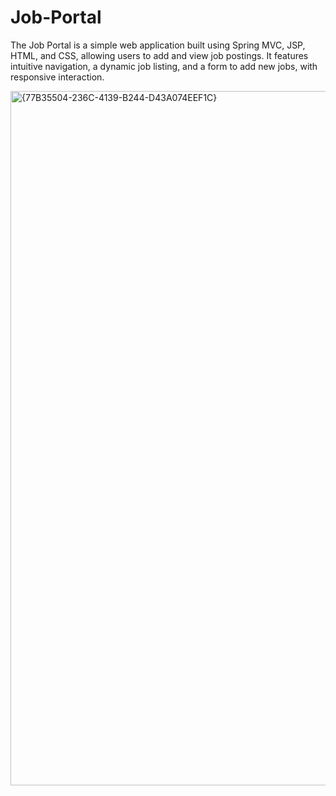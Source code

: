 # Job-Portal
The Job Portal is a simple web application built using Spring MVC, JSP, HTML, and CSS, allowing users to add and view job postings. It features intuitive navigation, a dynamic job listing, and a form to add new jobs, with responsive interaction.


<img width="1111" alt="{77B35504-236C-4139-B244-D43A074EEF1C}" src="https://github.com/user-attachments/assets/e0915b44-fe0f-4f8d-8d52-5c532c2c3b31">
